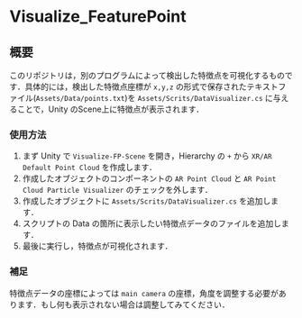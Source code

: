 # Visualize_FeaturePoint

## 概要
このリポジトリは，別のプログラムによって検出した特徴点を可視化するものです．具体的には，検出した特徴点座標が `x,y,z` の形式で保存されたテキストファイル(`Assets/Data/points.txt`)を `Assets/Scrits/DataVisualizer.cs` に与えることで，Unity のScene上に特徴点が表示されます．

### 使用方法
1. まず Unity で `Visualize-FP-Scene` を開き，Hierarchy の `+` から `XR/AR Default Point Cloud` を作成します．
2. 作成したオブジェクトのコンポーネントの `AR Point Cloud` と `AR Point Cloud Particle Visualizer` のチェックを外します．
3. 作成したオブジェクトに `Assets/Scrits/DataVisualizer.cs` を追加します．
4. スクリプトの Data の箇所に表示したい特徴点データのファイルを追加します．
5. 最後に実行し，特徴点が可視化されます．

### 補足
特徴点データの座標によっては `main camera` の座標，角度を調整する必要があります．もし何も表示されない場合は調整してみてください．